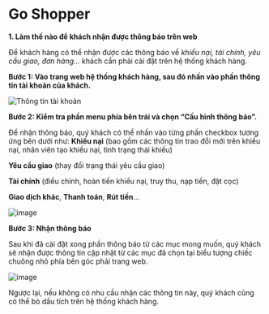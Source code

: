 # Go Shopper
**1.	Làm thế nào để khách nhận được thông báo trên web**

Để khách hàng có thể nhận được các thông báo về *khiếu nại, tài chính, yêu cầu giao, đơn hàng…* khách cần phải cài đặt trên hệ thống khách hàng.

**Bước 1: Vào trang web hệ thống khách hàng, sau đó nhấn vào phần thông tin tài khoản của khách.**

<img width="" alt="Thông tin tài khoản" src="https://user-images.githubusercontent.com/121548042/213068956-f7a47c74-063d-45ce-82a8-196fd7e64e56.png">

**Bước 2: Kiểm tra phần menu phía bên trái và chọn “Cấu hình thông báo”.**

Để nhận thông báo, quý khách có thể nhấn vào từng phần checkbox tương ứng bên dưới như: 
**Khiếu nại** (bao gồm các thông tin trao đổi mới trên khiếu nại, nhân viên tạo khiếu nại, tình trạng thái khiếu)

**Yêu cầu giao** (thay đổi trạng thái yêu cầu giao)

**Tài chính** (điều chỉnh, hoàn tiền khiếu nại, truy thu, nạp tiền, đặt cọc)

**Giao dịch khác**, **Thanh toán**, **Rút tiền**…

<img width="" alt="image" src="https://user-images.githubusercontent.com/121548042/213068991-80637e2f-2788-483d-a3f6-5d6103973a89.png">

**Bước 3: Nhận thông báo**

Sau khi đã cài đặt xong phần thông báo từ các mục mong muốn, quý khách sẽ nhận được thông tin cập nhật từ các mục đã chọn tại biểu tượng chiếc chuông nhỏ phía bên góc phải trang web.
 
<img width="" alt="image" src="https://user-images.githubusercontent.com/121548042/213069007-d57af6a7-5daf-4c44-adf8-40e23a6a6bbb.png">

Ngược lại, nếu không có nhu cầu nhận các thông tin này, quý khách cũng có thể bỏ dấu tích trên hệ thống khách hàng.

